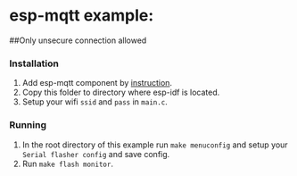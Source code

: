 # esp-mqtt example:
##Only unsecure connection allowed

### Installation

1. Add esp-mqtt component by [instruction](https://github.com/256dpi/esp-mqtt).
2. Copy this folder to directory where esp-idf is located.
3. Setup your wifi `ssid` and `pass` in ```main.c```.

### Running

1. In the root directory of this example run `make menuconfig` and setup your `Serial flasher config` and save config.
2. Run `make flash monitor`.